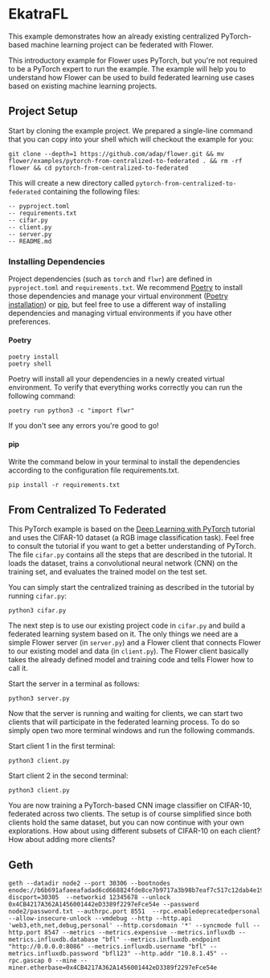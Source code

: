 # EkatraFL

This example demonstrates how an already existing centralized PyTorch-based machine learning project can be federated with Flower.

This introductory example for Flower uses PyTorch, but you're not required to be a PyTorch expert to run the example. The example will help you to understand how Flower can be used to build federated learning use cases based on existing machine learning projects.

## Project Setup

Start by cloning the example project. We prepared a single-line command that you can copy into your shell which will checkout the example for you:

```shell
git clone --depth=1 https://github.com/adap/flower.git && mv flower/examples/pytorch-from-centralized-to-federated . && rm -rf flower && cd pytorch-from-centralized-to-federated
```

This will create a new directory called `pytorch-from-centralized-to-federated` containing the following files:

```shell
-- pyproject.toml
-- requirements.txt
-- cifar.py
-- client.py
-- server.py
-- README.md
```

### Installing Dependencies

Project dependencies (such as `torch` and `flwr`) are defined in `pyproject.toml` and `requirements.txt`. We recommend [Poetry](https://python-poetry.org/docs/) to install those dependencies and manage your virtual environment ([Poetry installation](https://python-poetry.org/docs/#installation)) or [pip](https://pip.pypa.io/en/latest/development/), but feel free to use a different way of installing dependencies and managing virtual environments if you have other preferences.

#### Poetry

```shell
poetry install
poetry shell
```

Poetry will install all your dependencies in a newly created virtual environment. To verify that everything works correctly you can run the following command:

```shell
poetry run python3 -c "import flwr"
```

If you don't see any errors you're good to go!

#### pip

Write the command below in your terminal to install the dependencies according to the configuration file requirements.txt.

```shell
pip install -r requirements.txt
```

## From Centralized To Federated

This PyTorch example is based on the [Deep Learning with PyTorch](https://pytorch.org/tutorials/beginner/blitz/cifar10_tutorial.html) tutorial and uses the CIFAR-10 dataset (a RGB image classification task). Feel free to consult the tutorial if you want to get a better understanding of PyTorch. The file `cifar.py` contains all the steps that are described in the tutorial. It loads the dataset, trains a convolutional neural network (CNN) on the training set, and evaluates the trained model on the test set.

You can simply start the centralized training as described in the tutorial by running `cifar.py`:

```shell
python3 cifar.py
```

The next step is to use our existing project code in `cifar.py` and build a federated learning system based on it. The only things we need are a simple Flower server (in `server.py`) and a Flower client that connects Flower to our existing model and data (in `client.py`). The Flower client basically takes the already defined model and training code and tells Flower how to call it.

Start the server in a terminal as follows:

```shell
python3 server.py
```

Now that the server is running and waiting for clients, we can start two clients that will participate in the federated learning process. To do so simply open two more terminal windows and run the following commands.

Start client 1 in the first terminal:

```shell
python3 client.py
```

Start client 2 in the second terminal:

```shell
python3 client.py
```

You are now training a PyTorch-based CNN image classifier on CIFAR-10, federated across two clients. The setup is of course simplified since both clients hold the same dataset, but you can now continue with your own explorations. How about using different subsets of CIFAR-10 on each client? How about adding more clients?

## Geth
```shell
geth --datadir node2 --port 30306 --bootnodes enode://b6b691afaeeafadad6cd668824fde8ce7b9717a3b98b7eaf7c517c12dab4e194a6b06c337f51f712c091a71d46cf1e969ed9bdc9cbe13b2a5679fdf404a8fd31@10.8.1.45:0?discport=30305  --networkid 12345678 --unlock 0x4CB4217A362A1456001442eD3389f2297eFce54e --password node2/password.txt --authrpc.port 8551  --rpc.enabledeprecatedpersonal --allow-insecure-unlock --vmdebug --http --http.api 'web3,eth,net,debug,personal' --http.corsdomain '*' --syncmode full --http.port 8547 --metrics --metrics.expensive --metrics.influxdb --metrics.influxdb.database "bfl" --metrics.influxdb.endpoint "http://0.0.0.0:8086" --metrics.influxdb.username "bfl" --metrics.influxdb.password "bfl123" --http.addr "10.8.1.45" --rpc.gascap 0 --mine --miner.etherbase=0x4CB4217A362A1456001442eD3389f2297eFce54e
```
